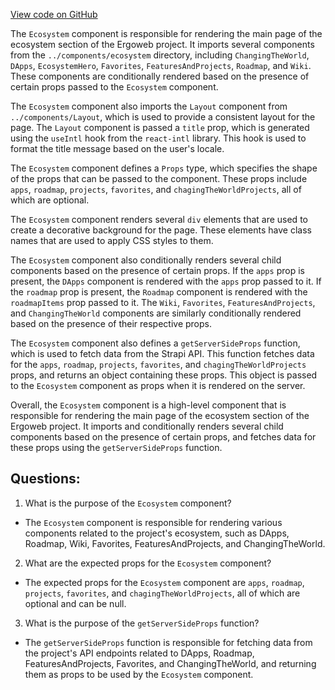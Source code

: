 [View code on GitHub](https://github.com/ergoplatform/ergoweb/pages/ecosystem.tsx)

The `Ecosystem` component is responsible for rendering the main page of the ecosystem section of the Ergoweb project. It imports several components from the `../components/ecosystem` directory, including `ChangingTheWorld`, `DApps`, `EcosystemHero`, `Favorites`, `FeaturesAndProjects`, `Roadmap`, and `Wiki`. These components are conditionally rendered based on the presence of certain props passed to the `Ecosystem` component.

The `Ecosystem` component also imports the `Layout` component from `../components/Layout`, which is used to provide a consistent layout for the page. The `Layout` component is passed a `title` prop, which is generated using the `useIntl` hook from the `react-intl` library. This hook is used to format the title message based on the user's locale.

The `Ecosystem` component defines a `Props` type, which specifies the shape of the props that can be passed to the component. These props include `apps`, `roadmap`, `projects`, `favorites`, and `chagingTheWorldProjects`, all of which are optional.

The `Ecosystem` component renders several `div` elements that are used to create a decorative background for the page. These elements have class names that are used to apply CSS styles to them.

The `Ecosystem` component also conditionally renders several child components based on the presence of certain props. If the `apps` prop is present, the `DApps` component is rendered with the `apps` prop passed to it. If the `roadmap` prop is present, the `Roadmap` component is rendered with the `roadmapItems` prop passed to it. The `Wiki`, `Favorites`, `FeaturesAndProjects`, and `ChangingTheWorld` components are similarly conditionally rendered based on the presence of their respective props.

The `Ecosystem` component also defines a `getServerSideProps` function, which is used to fetch data from the Strapi API. This function fetches data for the `apps`, `roadmap`, `projects`, `favorites`, and `chagingTheWorldProjects` props, and returns an object containing these props. This object is passed to the `Ecosystem` component as props when it is rendered on the server.

Overall, the `Ecosystem` component is a high-level component that is responsible for rendering the main page of the ecosystem section of the Ergoweb project. It imports and conditionally renders several child components based on the presence of certain props, and fetches data for these props using the `getServerSideProps` function.
## Questions: 
 1. What is the purpose of the `Ecosystem` component?
- The `Ecosystem` component is responsible for rendering various components related to the project's ecosystem, such as DApps, Roadmap, Wiki, Favorites, FeaturesAndProjects, and ChangingTheWorld.

2. What are the expected props for the `Ecosystem` component?
- The expected props for the `Ecosystem` component are `apps`, `roadmap`, `projects`, `favorites`, and `chagingTheWorldProjects`, all of which are optional and can be null.

3. What is the purpose of the `getServerSideProps` function?
- The `getServerSideProps` function is responsible for fetching data from the project's API endpoints related to DApps, Roadmap, FeaturesAndProjects, Favorites, and ChangingTheWorld, and returning them as props to be used by the `Ecosystem` component.
